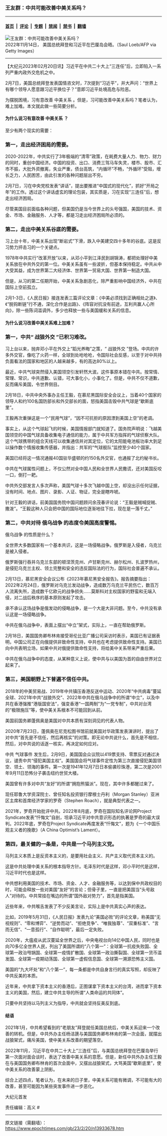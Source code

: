 ### 王友群：中共可能改善中美关系吗？

---

#### [首页](../../../..?n13933678) &nbsp;|&nbsp; [评论](../../../../../epoch-comment?n13933678) &nbsp;|&nbsp; [专题](../../../../../epoch-special?n13933678) &nbsp;|&nbsp; [禁闻](../../../../../epoch-news?n13933678) &nbsp;|&nbsp; [禁书](../../../../../books?n13933678) &nbsp;|&nbsp; [翻墙](https://github.com/gfw-breaker/nogfw/blob/master/README.md?n13933678)


<div><img alt="王友群：中共可能改善中美关系吗？" class="attachment-djy_600_400 size-djy_600_400 wp-post-image" src="https://i.epochtimes.com/assets/uploads/2023/02/id13933680-GettyImages-1244770277-1200x800-600x400.jpg"/>
<div class="caption">
 2022年11月14日， 美国总统拜登和习近平在巴厘岛会晤。（Saul Loeb/AFP via Getty Images）
</div></div><hr/><div class="post_content" id="artbody" itemprop="articleBody">
 <!-- article content begin -->
 <p>
  【大纪元2023年02月20日讯】习近平在中共二十大上“三连任”后，立即陷入一系列严重内政外交危机之中。
 </p>
 <p style="font-weight: 400;">
  2月7日，美国总统拜登发表国情咨文时，7次提到“习近平”，并大声问：“世界上有哪个领导人愿意跟习近平换位子？”意即习近平处境高危与险恶。
 </p>
 <p style="font-weight: 400;">
  为摆脱困境，习有意改善
  <ok href="https://www.epochtimes.com/gb/tag/%E4%B8%AD%E7%BE%8E%E5%85%B3%E7%B3%BB.html">
   中美关系
  </ok>
  。但是，习可能改善中美关系吗？笔者认为，难上加难。本文就此做一些简要分析。
 </p>
 <h4 style="font-weight: 400;">
  <strong>
   为什么说习有意改善
   <ok href="https://www.epochtimes.com/gb/tag/%E4%B8%AD%E7%BE%8E%E5%85%B3%E7%B3%BB.html">
    中美关系
   </ok>
   ？
  </strong>
 </h4>
 <p style="font-weight: 400;">
  至少有两个现实的需要：
 </p>
 <h3 style="font-weight: 400;">
  <strong>
   第一，走出经济困局的需要。
  </strong>
 </h3>
 <p style="font-weight: 400;">
  2020-2022年，中共实行了3年极端的“清零”政策，在耗费大量人力、物力、财力的同时，重创中国经济。中国的投资、出口、消费三驾马车失灵，楼市、股市、汇市不振，大批外资撤离，失业严重，债台高筑，“内循环”不畅，“外循环”受阻，增长乏力，人民困苦，由此引发的各种问题层出不穷。
 </p>
 <p style="font-weight: 400;">
  2月7日，习在中央党校发表“讲话”，提出要推进“中国式的现代化”，抓好“开局之年”的工作。透过这个讲话虚玄的理论包装，其实质是，习在实现“三连任”后，想走出经济困局。
 </p>
 <p style="font-weight: 400;">
  尽管美国目前面临各种问题，但美国仍是当今世界上的头号强国，美国的技术、资金、市场、金融服务、人才等，都是习走出经济困局所必须的。
 </p>
 <h3 style="font-weight: 400;">
  <strong>
   第二，走出中美关系谷底的需要。
  </strong>
 </h3>
 <p style="font-weight: 400;">
  习上台十年，中美关系出现“断岩式”下滑，跌入中美建交四十多年的谷底。这是反习势力抨击习的一个关键点。
 </p>
 <p style="font-weight: 400;">
  1978年中共实行“改革开放”以来，从邓小平到江泽民到胡锦涛，都把处理好中美关系放在中共外交的第一位。中美关系虽有一些波折，但基本保持稳定。中共从中大受其益，成为世界第二大经济体、世界第一贸易大国、世界第一制造大国。
 </p>
 <p style="font-weight: 400;">
  但是，从习的第二任期开始，中美关系急剧恶化，除严重影响中国经济外，中共在国际上空前孤立。
 </p>
 <p style="font-weight: 400;">
  2月1-3日，《人民日报》接连发表三篇评论文章：《中美必须找到正确相处之道》、《“脱钩断链”行不通，深化合作是出路》、《阵容对抗没有前途，互利共赢人心所向》，除一些陈词滥调外，多少也释放一些与美国缓和关系的信息。
 </p>
 <h4 style="font-weight: 400;">
  <strong>
   为什么说习改善中美关系难上加难？
  </strong>
 </h4>
 <h3 style="font-weight: 400;">
  <strong>
   第一，中共“
   <ok href="https://www.epochtimes.com/gb/tag/%E6%88%98%E7%8B%BC%E5%A4%96%E4%BA%A4.html">
    战狼外交
   </ok>
   ”已积习难改。
  </strong>
 </h3>
 <p style="font-weight: 400;">
  习上台以来，抛弃邓小平在外交上“蹈光养晦”之策，“
  <ok href="https://www.epochtimes.com/gb/tag/%E6%88%98%E7%8B%BC%E5%A4%96%E4%BA%A4.html">
   战狼外交
  </ok>
  ”登场。中共的许多外交官，像吃了火药一样，全球到处呛呛呛，令国际社会反感，以至于对中共持负面看法的国家和地区的人越来越多，有的高达80%以上。
 </p>
 <p style="font-weight: 400;">
  最近，中共气球突然侵入美国领空引发轩然大波。这件事原本错在中共。按常情、常理、常识，中共道歉、认错，可大事化小，小事化了。但是，中共不仅不道歉，反而痛斥美国，令世界侧目。
 </p>
 <p style="font-weight: 400;">
  2月18日，中共中央外事办主任王毅，在慕尼黑国际安全会议上，当着40个国家的领导人和约100名国防部长和外交部长的面，怒指美国击毁中共气球是“歇斯底里”。
 </p>
 <p style="font-weight: 400;">
  王毅再次重弹这是一个“民用气球”，“因不可抗拒的原因漂到美国上空”的老调。
 </p>
 <p style="font-weight: 400;">
  事实上，从这个气球起飞的时候，美国情报部门就知道了。国务院声明说：飞越美国领空的中国气球具备收集电子通信的能力，属于中共军方指挥的气球侦察大队。这个气球携带的组合天线可以收集通信并对其定位，它的太阳能电池板功率大到足以操作数个情报收集传感器，并指出：共军的“气球舰队”监控至少40个国家。
 </p>
 <p style="font-weight: 400;">
  美国已经将这一情况通报40国驻华盛顿的约150名外交官，也通报了北约秘书长。
 </p>
 <p style="font-weight: 400;">
  中共在气球属性问题上，不仅公然对全中国人民和全世界人民撒谎，还对美国反咬一口，倒打一耙。
 </p>
 <p style="font-weight: 400;">
  中共外交部发言人多次声称，美国气球十多次飞越中国上空，却没出示任何证据，没有时间、地点、图片、录影、人证、物证，完全是瞎咋唬。
 </p>
 <p style="font-weight: 400;">
  针对王毅的讲话，前美国国务院中国问题顾问余茂春评论说：“王毅是贼喊捉贼、撒泼”。“王毅这种人只会把中国的国际地位逐渐地往下拉，现在是一落千丈。”
 </p>
 <h3 style="font-weight: 400;">
  <strong>
   第二，中共对待
   <ok href="https://www.epochtimes.com/gb/tag/%E4%BF%84%E4%B9%8C%E6%88%98%E4%BA%89.html">
    俄乌战争
   </ok>
   的态度令美国高度警惕。
  </strong>
 </h3>
 <p style="font-weight: 400;">
  <ok href="https://www.epochtimes.com/gb/tag/%E4%BF%84%E4%B9%8C%E6%88%98%E4%BA%89.html">
   俄乌战争
  </ok>
  的性质是什么？
 </p>
 <p style="font-weight: 400;">
  全世界大多数国家有一个基本共识，这是一场侵略战争。俄罗斯是入侵者，乌克兰是被入侵者。
 </p>
 <p style="font-weight: 400;">
  俄罗斯强行吞并乌克兰东部的顿涅茨克州、卢甘斯克州、赫尔松州、扎波罗热州，是侵犯乌克兰主权、领土完整和安全的违反国际法的行为，国际社会普遍不承认。
 </p>
 <p style="font-weight: 400;">
  2月13日，慕尼黑安全会议公布《2023年慕尼黑安全报告》。报告摘要指出：2022年2月24日，俄罗斯对乌克兰发动战争，造成数万乌克兰平民伤亡，数百万人流离失所，造成数千亿欧元的战争损失……莫斯科对主权国家的野蛮和无端入侵，对二战后秩序的基本原则发起了攻击。
 </p>
 <p style="font-weight: 400;">
  承不承认这场战争是俄发动的侵略战争，是一个大是大非问题。至今，中共没有承认这是一场侵略战争。
 </p>
 <p style="font-weight: 400;">
  中共在俄乌战争中，表面上摆出“中立”架式，实际上，一直在帮助俄罗斯。
 </p>
 <p style="font-weight: 400;">
  2月18日，美国国务卿布林肯接受哥伦比亚广播公司采访时表示，美国已有证据表明，中国公司正在向俄提供非致命性支持，中共也在考虑提供致命性支持。美国已向中共表明立场，如果中共对俄提供致命性支持，将给美中关系带来严重后果。
 </p>
 <p style="font-weight: 400;">
  中共在俄乌战争中的态度，从某种意义上说，使中共与以美国为首的自由世界对立起来了。
 </p>
 <h3 style="font-weight: 400;">
  <strong>
   第三，美国朝野上下普遍不信任中共。
  </strong>
 </h3>
 <p style="font-weight: 400;">
  2018年的中美贸易战、2019年中共镇压香港反送中运动、2020年“中共病毒”蔓延全球、2021年中共“战狼外交”、2022年中共在俄乌战争中的所谓“中立”，以及中共在香港强推“港版国安法”，强变香港“一国两制”为“一党专制”，中共对台湾的“极限施压”等，使中美关系根本不可能回到从前。
 </p>
 <p style="font-weight: 400;">
  美国前国务卿蓬佩奥是美国对中共本质有深刻洞见的代表人物。
 </p>
 <p style="font-weight: 400;">
  2020年7月23日，蓬佩奥在尼克松图书馆前就美国对华政策发表演讲时，提出了对中共“首先是不信任，然后再核实”的对策。即无论中共说什么，首先是不相信，然后，对中共说的话逐一核实，再决定如何应对。
 </p>
 <p style="font-weight: 400;">
  中共
  <ok href="https://www.epochtimes.com/gb/tag/%E6%B0%94%E7%90%83%E4%BA%8B%E4%BB%B6.html">
   气球事件
  </ok>
  发生后，2月9日，美国国会众议院以419票支持、零票反对通过决议，谴责中共“侵犯美国主权”。美国国会将气球事件定性为第三次直接侵犯美国领空、领土、领海的事件。第一次是1941年12月7日日本偷袭珍珠港，第二次是2001年9月11日恐怖分子袭击纽约世贸大楼。
 </p>
 <p style="font-weight: 400;">
  美国曾有许多对中共“友好”的所谓“拥抱熊猫派”。现在，其中许多都醒过来了。
 </p>
 <p style="font-weight: 400;">
  现任耶鲁大学资深院士、曾任知名投资银行摩根士丹利（Morgan Stanley）亚洲区主席和首席经济学家的罗奇（Stephen Roach），就是典型代表之一。
 </p>
 <p style="font-weight: 400;">
  2021年，罗奇开始批评中共。2022年8月底，罗奇在国际知名评论网Project Syndicate发表“忏悔文”自剖，坦承习近平对中共意识形态的执著是罗奇的最大误判。2022年底，罗奇在Project Syndicate再度发表“忏悔文”，题为《一个中国乐观主义者的挽歌》（A China Optimist’s Lament）。
 </p>
 <h3 style="font-weight: 400;">
  <strong>
   第四，最关健的一条是，中共是一个马列主义党。
  </strong>
 </h3>
 <p style="font-weight: 400;">
  马列主义本质上是反资本主义的，是要用社会主义、共产主义取代资本主义的。
 </p>
 <p style="font-weight: 400;">
  这是中共处理中美关系的根本指导方针。毛泽东时代是这样，邓小平时代是这样，习近平时代也是这样。
 </p>
 <p style="font-weight: 400;">
  中共想利用美国的技术、市场、资金、人才、金融服务等，以达到保中共政权目的时，可能会释放一些对美国“友好”的言论；但骨子里，一直是把美国当“头号敌人”对待的。中共常挂在嘴边的所谓“国外敌对势力”，首先是指美国。
 </p>
 <p style="font-weight: 400;">
  近些年来，中共喉舌发表了不少反美言论，实际上是中共真实心声的表达。
 </p>
 <p style="font-weight: 400;">
  比如，2019年5月31日，《人民日报》发表九论“美国必败”的评论文章，称美国“无视规则”、“零和博弈”、“逆势而动”、“拒绝竞争”、“唯我独尊”、“双重标准”、“言而无信”、“一意孤行”、“自作聪明”，最后一定失败。
 </p>
 <p style="font-weight: 400;">
  2020年，大瘟疫从武汉蔓延全世界之后，中央电视台向14亿中国人民，同时也是向70多亿全世界人民，列出了美国所谓的“八个第一”：全球第一抗疫失败国、全球第一政治甩锅国、全球第一疫情扩散国、全球第一政治撕裂国、全球第一货币滥发国、全球第一疫期动荡国、全球第一虚假信息国、全球第一溯源恐怖主义国。
 </p>
 <p style="font-weight: 400;">
  美国的“九大坏处”和“八个第一”，每一条都是中共自身言行的真实写照，却反映了中共反美的本质。
 </p>
 <p style="font-weight: 400;">
  近年来，中共拿下资本主义的香港后，正图谋拿下资本主义的台湾，进而拿下资本主义的美国，然后，建立中共主导的所谓“人类命运的共同体”。
 </p>
 <p style="font-weight: 400;">
  只要中共坚持以马列主义为指导，中共就会坚持反美反到底。
 </p>
 <h4 style="font-weight: 400;">
  <strong>
   结语
  </strong>
 </h4>
 <p style="font-weight: 400;">
  2021年1月，中共希望看到的“老朋友”拜登就任美国总统后，中美关系迎来一个改善的转机。但是，中共外办主任杨洁篪与美国国务卿布林肯的第一次会面，就摆出战狼架式，痛斥美国，使中美关系改善的期望落空。
 </p>
 <p style="font-weight: 400;">
  2022年11月，习近平在中共二十大上“三连任”后，与美国总统拜登在巴厘岛举行第一次面对面会谈时，表达了改善中美关系的意愿。但是，新任中共外办主任王毅在与美国国务卿布林肯的首次会面中，又摆出战狼架式，大骂美国“歇斯底里”，使中美关系的改善蒙上阴影。
 </p>
 <p style="font-weight: 400;">
  综合上述四点，笔者认为，在未来的日子里，中美关系可能有微调，不可能有大的改善，甚至可能因为某些突发事件进一步恶化。
 </p>
 <p style="font-weight: 400;">
  大纪元首发
 </p>
 <p style="font-weight: 400;">
  责任编辑：高义 #
 </p>
 <!-- article content end -->
 <div id="below_article_ad">
 </div>
</div>


---

原文链接（需翻墙）：https://www.epochtimes.com/gb/23/2/20/n13933678.htm